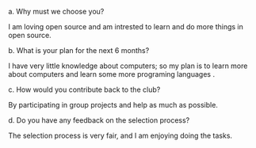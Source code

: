 a. Why must we choose you?

   I am loving open source and am intrested to learn and do more things in open source.
   
   
b. What is your plan for the next 6 months?

   I have very little knowledge about computers;
   so my plan is to learn more about computers and learn some more programing languages .
   
   
c. How would you contribute back to the club?

   By participating in group projects and help as much as possible.
   
   
d. Do you have any feedback on the selection process?

   The selection process is very fair, and I am enjoying doing the tasks.
